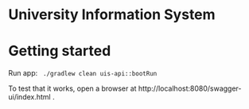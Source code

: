 # University Information System


# Getting started

Run app: `` ./gradlew clean uis-api::bootRun``

To test that it works, open a browser at http://localhost:8080/swagger-ui/index.html .